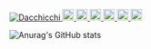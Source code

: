 
<p align="left">
  <a href="https://github.com/Dacchicchi/Dacchicchi/">
    <img src="https://komarev.com/ghpvc/?username=Dacchicchi" alt="Dacchicchi" />
  </a>
  <a href="http://twitter.com/Dacchicchi">
    <img height="20" src="https://img.shields.io/twitter/follow/Dacchicchi?label=Twitter&logo=twitter&style=flat" />
  </a>
  <a href="https://github.com/Dacchicchi">
    <img height="20" src="https://img.shields.io/github/followers/Dacchicchi?label=follow&logo=github&style=flat" />
  </a>
  <a href="https://www.reddit.com/user/Dacchicchi">
    <img height="20" src="https://img.shields.io/reddit/user-karma/combined/Dacchicchi?label=Reddit&logo=reddit&style=flat" />
  </a>
  <a href="https://stackoverflow.com/users/5720201/Dacchicchi">
    <img height="20" src="https://img.shields.io/stackexchange/stackoverflow/r/5720201?label=StackOverflow&logo=stack-overflow&style=flat" />
  </a>
  <a href="http://qiita.com/Dacchicchi">
    <img height="20" src="https://qiita-badge.apiapi.app/s/Dacchicchi/posts.svg" />
  </a>
  <//qiita.com/Dacchicchi">
    <img height="20" src="https://qiita-badge.apiapi.app/s/Dacchicchi/contributions.svg" />
  </a>
</p>

<!--
足立のGithuの実績（アイコン付き、デザインをカスタマイズ）
-->
![Anurag's GitHub stats](https://github-readme-stats.vercel.app/api?username=Dacchicchi&show_icons=true&theme=radical)

<!--
-->
<!--
**Dacchicchi/Dacchicchi** is a ✨ _special_ ✨ repository because its `README.md` (this file) appears on your GitHub profile.

Here are some ideas to get you started:

- 🔭 I’m currently working on ...
- 🌱 I’m currently learning ...
- 👯 I’m looking to collaborate on ...
- 🤔 I’m looking for help with ...
- 💬 Ask me about ...
- 📫 How to reach me: ...
- 😄 Pronouns: ...
- ⚡ Fun fact: ...
-->
